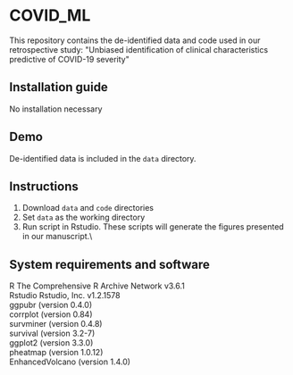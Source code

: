 # COVID_ML

This repository contains the de-identified data and code used in our retrospective study: "Unbiased identification of clinical characteristics predictive of COVID-19 severity"

## Installation guide
No installation necessary

## Demo
De-identified data is included in the `data` directory.

## Instructions
1. Download `data` and `code` directories
2. Set `data` as the working directory
3. Run script in Rstudio.  These scripts will generate the figures presented in our manuscript.\

## System requirements and software
R	The Comprehensive R Archive Network	v3.6.1\
Rstudio 	Rstudio, Inc.	v1.2.1578\
ggpubr (version 0.4.0)\
corrplot (version 0.84)\
survminer (version 0.4.8) \
survival (version 3.2-7)\
ggplot2 (version 3.3.0)\
pheatmap (version 1.0.12)\
EnhancedVolcano (version 1.4.0) 
